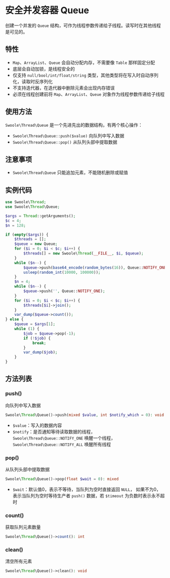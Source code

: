 # 安全并发容器 Queue

创建一个并发的 `Queue` 结构，可作为线程参数传递给子线程。读写时在其他线程是可见的。

## 特性
- `Map`、`ArrayList`、`Queue` 会自动分配内存，不需要像 `Table` 那样固定分配
- 底层会自动加锁，是线程安全的
- 仅支持 `null/bool/int/float/string` 类型，其他类型将在写入时自动序列化，读取时反序列化
- 不支持迭代器，在迭代器中删除元素会出现内存错误
- 必须在线程创建前将 `Map`、`ArrayList`、`Queue` 对象作为线程参数传递给子线程


## 使用方法
`Swoole\Thread\Queue` 是一个先进先出的数据结构，有两个核心操作：
- `Swoole\Thread\Queue::push($value)` 向队列中写入数据
- `Swoole\Thread\Queue::pop()` 从队列头部中提取数据

## 注意事项
- `Swoole\Thread\Queue` 只能追加元素，不能随机删除或赋值

## 实例代码

```php
use Swoole\Thread;
use Swoole\Thread\Queue;

$args = Thread::getArguments();
$c = 4;
$n = 128;

if (empty($args)) {
    $threads = [];
    $queue = new Queue;
    for ($i = 0; $i < $c; $i++) {
        $threads[] = new Swoole\Thread(__FILE__, $i, $queue);
    }
    while ($n--) {
        $queue->push(base64_encode(random_bytes(16)), Queue::NOTIFY_ONE);
        usleep(random_int(10000, 100000));
    }
    $n = 4;
    while ($n--) {
        $queue->push('', Queue::NOTIFY_ONE);
    }
    for ($i = 0; $i < $c; $i++) {
        $threads[$i]->join();
    }
    var_dump($queue->count());
} else {
    $queue = $args[1];
    while (1) {
        $job = $queue->pop(-1);
        if (!$job) {
            break;
        }
        var_dump($job);
    }
}
```

## 方法列表

### push()

向队列中写入数据

```php
Swoole\Thread\Queue()->push(mixed $value, int $notify_which = 0): void
```

- `$value`：写入的数据内容
- `$notify`：是否通知等待读取数据的线程，`Swoole\Thread\Queue::NOTIFY_ONE` 唤醒一个线程，`Swoole\Thread\Queue::NOTIFY_ALL` 唤醒所有线程


### pop()

从队列头部中提取数据

```php
Swoole\Thread\Queue()->pop(float $wait = 0): mixed
```

- `$wait`：默认值0，表示不等待，当队列为空时直接返回 `NULL`， 如果不为0， 表示当队列为空时等待生产者 `push()` 数据，若 `$timeout` 为负数时表示永不超时

### count()
获取队列元素数量

```php
Swoole\Thread\Queue()->count(): int
```

### clean()
清空所有元素

```php
Swoole\Thread\Queue()->clean(): void
```
